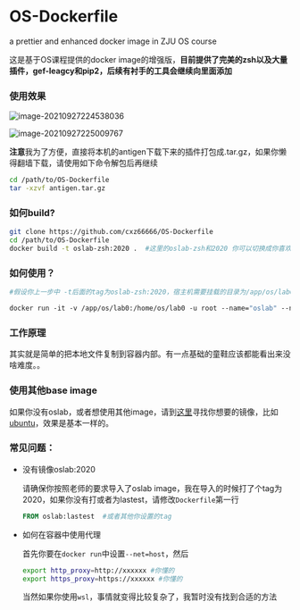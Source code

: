 # OS-Dockerfile
a prettier and enhanced docker image in ZJU OS course

这是基于OS课程提供的docker image的增强版，**目前提供了完美的zsh以及大量插件，gef-leagcy和pip2，后续有衬手的工具会继续向里面添加**



### 使用效果

![image-20210927224538036](https://pic.raynor.top/images/2021/09/27/image-20210927224538036.png)



![image-20210927225009767](https://pic.raynor.top/images/2021/09/27/image-20210927225009767.png)





**注意**我为了方便，直接将本机的antigen下载下来的插件打包成.tar.gz，如果你懒得翻墙下载，请使用如下命令解包后再继续

~~~bash
cd /path/to/OS-Dockerfile
tar -xzvf antigen.tar.gz
~~~



### 如何build?

~~~bash
git clone https://github.com/cxz66666/OS-Dockerfile
cd /path/to/OS-Dockerfile
docker build -t oslab-zsh:2020 .  #这里的oslab-zsh和2020 你可以切换成你喜欢的tag,比如oslab-enhance:2021
~~~



### 如何使用？

~~~dockerfile
#假设你上一步中 -t后面的tag为oslab-zsh:2020，宿主机需要挂载的目录为/app/os/lab0，镜像内目录为/home/os/lab0 那么命令为

docker run -it -v /app/os/lab0:/home/os/lab0 -u root --name="oslab" --network host oslab-zsh:2020 zsh

~~~





### 工作原理

其实就是简单的把本地文件复制到容器内部。有一点基础的童鞋应该都能看出来没啥难度。。



### 使用其他base image

如果你没有oslab，或者想使用其他image，请到[这里](https://hub.docker.com/)寻找你想要的镜像，比如[ubuntu](https://hub.docker.com/_/ubuntu)，效果是基本一样的。



### 常见问题：

- 没有镜像oslab:2020 

  请确保你按照老师的要求导入了oslab image，我在导入的时候打了个tag为2020，如果你没有打或者为lastest，请修改`Dockerfile`第一行

  ~~~dockerfile
  FROM oslab:lastest  #或者其他你设置的tag
  ~~~

- 如何在容器中使用代理

  首先你要在`docker run`中设置`--net=host`，然后

  ~~~bash
  export http_proxy=http://xxxxxx #你懂的
  export https_proxy=https://xxxxxx #你懂的
  ~~~

  当然如果你使用`wsl`，事情就变得比较复杂了，我暂时没有找到合适的方法

  

